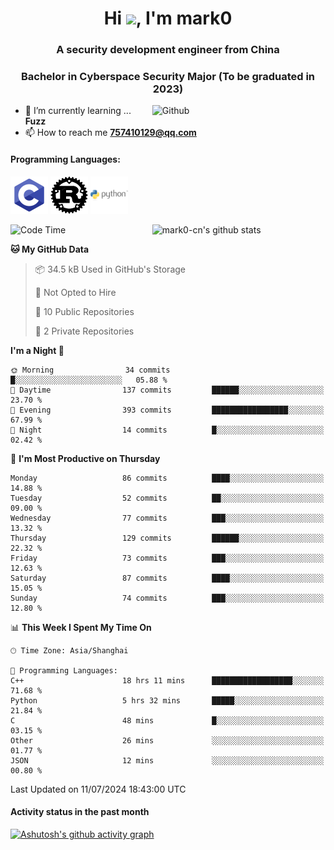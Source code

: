 <h1 align="center">Hi <img src="https://raw.githubusercontent.com/iampavangandhi/iampavangandhi/master/gifs/Hi.gif" width="30px">, I'm mark0</h1>

<h3 align="center">A security development engineer from China</h3>
<h3 align="center">Bachelor in Cyberspace Security Major (To be graduated in 2023)</h3>

<img width="55%" align="right" alt="Github" src="https://raw.githubusercontent.com/onimur/.github/master/.resources/git-header.svg" />

<!-- - 🔭 I’m currently working on **vKarma Webapp** -->
<!-- - 💬 Ask me about ... **Web Develpoment** -->
<!-- - 😄 Employement ... **Open for intern opportunities** -->
<!-- - ⚡ Fun fact ... **Anime**❤ -->
- 🌱 I’m currently learning ... **Fuzz**
- 📫 How to reach me **757410129@qq.com**
<!-- - 📨 Or reach me **757410129@qq.com** -->

<h4>Programming Languages: </h4>
<p align="left">
 <img style="margin: auto;" src="https://raw.githubusercontent.com/sachinverma53121/sachinverma53121/master/icons/c.png" alt=c width="60" height="60"/>
 <img style="margin: auto;" src="https://raw.githubusercontent.com/mark0-cn/blog_img/master/img/202309031232124.png" alt=cplusplus width="60" height="60"/>
 <img style="margin: auto;" src="https://raw.githubusercontent.com/sachinverma53121/sachinverma53121/master/icons/python.png" alt=python width="60" height="60"/>
</p>


<img width="55%" align="right" alt="mark0-cn's github stats" src="https://github-readme-stats.vercel.app/api?username=mark0-cn&show_icons=true&hide_border=true" />

<!--START_SECTION:waka-->
![Code Time](http://img.shields.io/badge/Code%20Time-2%2C266%20hrs%2055%20mins-blue)

**🐱 My GitHub Data** 

> 📦 34.5 kB Used in GitHub's Storage 
 > 
> 🚫 Not Opted to Hire
 > 
> 📜 10 Public Repositories 
 > 
> 🔑 2 Private Repositories 
 > 
**I'm a Night 🦉** 

```text
🌞 Morning                34 commits          █░░░░░░░░░░░░░░░░░░░░░░░░   05.88 % 
🌆 Daytime                137 commits         ██████░░░░░░░░░░░░░░░░░░░   23.70 % 
🌃 Evening                393 commits         █████████████████░░░░░░░░   67.99 % 
🌙 Night                  14 commits          █░░░░░░░░░░░░░░░░░░░░░░░░   02.42 % 
```
📅 **I'm Most Productive on Thursday** 

```text
Monday                   86 commits          ████░░░░░░░░░░░░░░░░░░░░░   14.88 % 
Tuesday                  52 commits          ██░░░░░░░░░░░░░░░░░░░░░░░   09.00 % 
Wednesday                77 commits          ███░░░░░░░░░░░░░░░░░░░░░░   13.32 % 
Thursday                 129 commits         ██████░░░░░░░░░░░░░░░░░░░   22.32 % 
Friday                   73 commits          ███░░░░░░░░░░░░░░░░░░░░░░   12.63 % 
Saturday                 87 commits          ████░░░░░░░░░░░░░░░░░░░░░   15.05 % 
Sunday                   74 commits          ███░░░░░░░░░░░░░░░░░░░░░░   12.80 % 
```


📊 **This Week I Spent My Time On** 

```text
🕑︎ Time Zone: Asia/Shanghai

💬 Programming Languages: 
C++                      18 hrs 11 mins      ██████████████████░░░░░░░   71.68 % 
Python                   5 hrs 32 mins       █████░░░░░░░░░░░░░░░░░░░░   21.84 % 
C                        48 mins             █░░░░░░░░░░░░░░░░░░░░░░░░   03.15 % 
Other                    26 mins             ░░░░░░░░░░░░░░░░░░░░░░░░░   01.77 % 
JSON                     12 mins             ░░░░░░░░░░░░░░░░░░░░░░░░░   00.80 % 
```


 Last Updated on 11/07/2024 18:43:00 UTC
<!--END_SECTION:waka-->

<h4>Activity status in the past month</h4>

[![Ashutosh's github activity graph](https://github-readme-activity-graph.vercel.app/graph?username=mark0-cn&theme=dracula)](https://github.com/ashutosh00710/github-readme-activity-graph)

<!--
**mark0-cn/mark0-cn** is a ✨ _special_ ✨ repository because its `README.md` (this file) appears on your GitHub profile.

Here are some ideas to get you started:

- 🔭 I’m currently working on ...
- 🌱 I’m currently learning ...
- 👯 I’m looking to collaborate on ...
- 🤔 I’m looking for help with ...
- 💬 Ask me about ...
- 📫 How to reach me: ...
- 😄 Pronouns: ...
- ⚡ Fun fact: ...
-->
